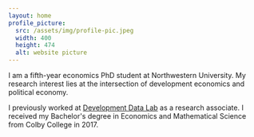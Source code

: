 ```yaml
---
layout: home
profile_picture:
  src: /assets/img/profile-pic.jpeg
  width: 400
  height: 474
  alt: website picture
---
```


<p>
I am a fifth-year economics PhD student at Northwestern University. My
research interest lies at the intersection of development economics and political economy. 
</p>

<p>
I previously worked at <a href="http://www.devdatalab.org">Development Data Lab</a> as a research associate. I received my Bachelor's degree in Economics and Mathematical Science from Colby College in 2017.
</p>

